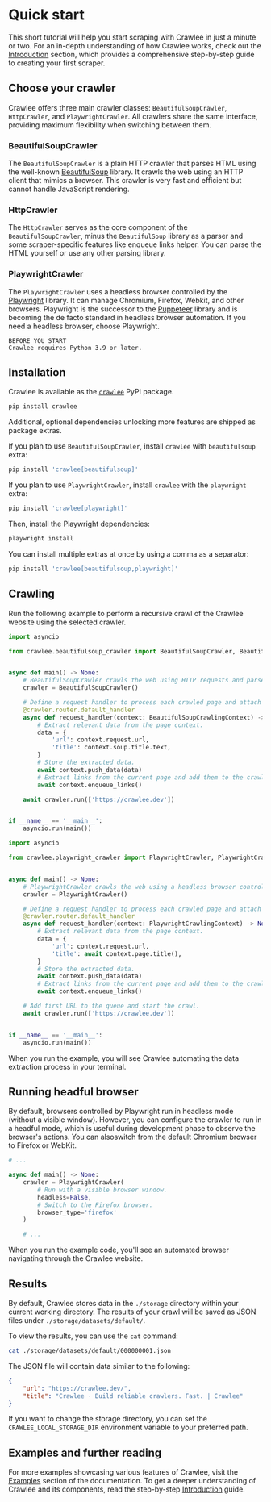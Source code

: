 # Quick start

This short tutorial will help you start scraping with Crawlee in just a minute or two. For an in-depth understanding
of how Crawlee works, check out the [Introduction](https://crawlee.dev/docs/introduction) section, which provides
a comprehensive step-by-step guide to creating your first scraper.

## Choose your crawler

Crawlee offers three main crawler classes: `BeautifulSoupCrawler`, `HttpCrawler`, and `PlaywrightCrawler`.
All crawlers share the same interface, providing maximum flexibility when switching between them.

### BeautifulSoupCrawler

The `BeautifulSoupCrawler` is a plain HTTP crawler that parses HTML using the well-known
[BeautifulSoup](https://pypi.org/project/beautifulsoup4/) library. It crawls the web using an HTTP client
that mimics a browser. This crawler is very fast and efficient but cannot handle JavaScript rendering.

### HttpCrawler

The `HttpCrawler` serves as the core component of the `BeautifulSoupCrawler`, minus the `BeautifulSoup` library
as a parser and some scraper-specific features like enqueue links helper. You can parse the HTML yourself or
use any other parsing library.

### PlaywrightCrawler

The `PlaywrightCrawler` uses a headless browser controlled by the [Playwright](https://playwright.dev/)
library. It can manage Chromium, Firefox, Webkit, and other browsers. Playwright is the successor to
the [Puppeteer](https://pptr.dev/) library and is becoming the de facto standard in headless browser automation.
If you need a headless browser, choose Playwright.

```
BEFORE YOU START
Crawlee requires Python 3.9 or later.
```

## Installation

Crawlee is available as the [`crawlee`](https://pypi.org/project/crawlee/) PyPI package.

```bash
pip install crawlee
```

Additional, optional dependencies unlocking more features are shipped as package extras.

If you plan to use `BeautifulSoupCrawler`, install `crawlee` with `beautifulsoup` extra:

```bash
pip install 'crawlee[beautifulsoup]'
```

If you plan to use `PlaywrightCrawler`, install `crawlee` with the `playwright` extra:

```bash
pip install 'crawlee[playwright]'
```

Then, install the Playwright dependencies:

```bash
playwright install
```

You can install multiple extras at once by using a comma as a separator:

```bash
pip install 'crawlee[beautifulsoup,playwright]'
```

## Crawling

Run the following example to perform a recursive crawl of the Crawlee website using the selected crawler.

```python
import asyncio

from crawlee.beautifulsoup_crawler import BeautifulSoupCrawler, BeautifulSoupCrawlingContext


async def main() -> None:
    # BeautifulSoupCrawler crawls the web using HTTP requests and parses HTML using the BeautifulSoup library.
    crawler = BeautifulSoupCrawler()

    # Define a request handler to process each crawled page and attach it to the crawler using a decorator.
    @crawler.router.default_handler
    async def request_handler(context: BeautifulSoupCrawlingContext) -> None:
        # Extract relevant data from the page context.
        data = {
            'url': context.request.url,
            'title': context.soup.title.text,
        }
        # Store the extracted data.
        await context.push_data(data)
        # Extract links from the current page and add them to the crawling queue.
        await context.enqueue_links()

    await crawler.run(['https://crawlee.dev'])


if __name__ == '__main__':
    asyncio.run(main())
```

```python
import asyncio

from crawlee.playwright_crawler import PlaywrightCrawler, PlaywrightCrawlingContext


async def main() -> None:
    # PlaywrightCrawler crawls the web using a headless browser controlled by the Playwright library.
    crawler = PlaywrightCrawler()

    # Define a request handler to process each crawled page and attach it to the crawler using a decorator.
    @crawler.router.default_handler
    async def request_handler(context: PlaywrightCrawlingContext) -> None:
        # Extract relevant data from the page context.
        data = {
            'url': context.request.url,
            'title': await context.page.title(),
        }
        # Store the extracted data.
        await context.push_data(data)
        # Extract links from the current page and add them to the crawling queue.
        await context.enqueue_links()

    # Add first URL to the queue and start the crawl.
    await crawler.run(['https://crawlee.dev'])


if __name__ == '__main__':
    asyncio.run(main())
```

When you run the example, you will see Crawlee automating the data extraction process in your terminal.

<!-- TODO: improve the logging and add here a sample -->

## Running headful browser

By default, browsers controlled by Playwright run in headless mode (without a visible window). However,
you can configure the crawler to run in a headful mode, which is useful during development phase to observe
the browser's actions. You can alsoswitch from the default Chromium browser to Firefox or WebKit.

```python
# ...

async def main() -> None:
    crawler = PlaywrightCrawler(
        # Run with a visible browser window.
        headless=False,
        # Switch to the Firefox browser.
        browser_type='firefox'
    )

    # ...
```

When you run the example code, you'll see an automated browser navigating through the Crawlee website.

<!-- TODO: add video example -->

## Results

By default, Crawlee stores data in the `./storage` directory within your current working directory.
The results of your crawl will be saved as JSON files under `./storage/datasets/default/`.

To view the results, you can use the `cat` command:

```sh
cat ./storage/datasets/default/000000001.json
```

The JSON file will contain data similar to the following:

```json
{
    "url": "https://crawlee.dev/",
    "title": "Crawlee · Build reliable crawlers. Fast. | Crawlee"
}
```

If you want to change the storage directory, you can set the `CRAWLEE_LOCAL_STORAGE_DIR` environment variable
to your preferred path.

## Examples and further reading

For more examples showcasing various features of Crawlee, visit
the [Examples](https://crawlee.dev/python/docs/examples) section of the documentation.
To get a deeper understanding of Crawlee and its components, read the step-by-step
[Introduction](https://crawlee.dev/python/docs/examples) guide.

<!-- TODO: add related links once they are ready -->
